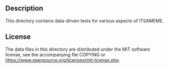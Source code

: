Description
------------

This directory contains data-driven tests for various aspects of ITSAMEME.

License
--------

The data files in this directory are distributed under the MIT software
license, see the accompanying file COPYING or
https://www.opensource.org/licenses/mit-license.php.

